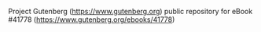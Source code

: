 Project Gutenberg (https://www.gutenberg.org) public repository for eBook #41778 (https://www.gutenberg.org/ebooks/41778)
